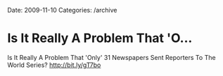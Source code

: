 Date: 2009-11-10
Categories: /archive

# Is It Really A Problem That 'O...

Is It Really A Problem That 'Only' 31 Newspapers Sent Reporters To The World Series? <a href="http://bit.ly/gT7bo" rel="nofollow">http://bit.ly/gT7bo</a>
